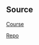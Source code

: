 ## Source

[Course](https://www.udemy.com/course/mern-stack-master-course-building-your-own-instagram/)

[Repo](https://github.com/mukeshphulwani66/Instagram-clone-MERN-Stack)
